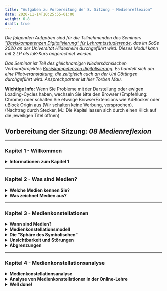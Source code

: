 ```yaml
---
title: "Aufgaben zu Vorbereitung der 8. Sitzung - Medienreflexion"
date: 2020-11-14T10:25:55+01:00
weight: 6.8
draft: true
---
```



<!-- Zum Dokument:

Anlegen eines neuen Klappmenüs
<details>
    <summary><b>Überschrift</b></summary></li>  
</details>

Zeilenumbrüche in Klappmenüs (laufen in HTML...)
<br></br>
-->


*Die folgenden Aufgaben sind für die Teilnehmenden des  Seminars ["Basiskompetenzen Digitalisierung“ für Lehramtsstudierende](https://www.uni-hildesheim.de/learnweb2020/course/view.php?id=1764), das im SoSe 2020 an der Universität Hildesheim durchgeführt wird. Dieses Modul kann mit 2 LP als IuK-Kurs angerechnet werden.*

*Das Seminar ist Teil des gleichnamigen Niedersächsischen Verbundprojektes [Basiskompetenzen Digitalisierung](http://www.lehrerbildungsverbund-niedersachsen.de/index.php?s=ProjektBasiskompetenzenDigitalisierung). Es handelt sich um eine Pilotveranstaltung, die zeitgleich auch an der Uni Göttingen durchgeführt wird. Ansprechpartner ist hier Torben Mau.*


**Wichtige Info:** Wenn Sie Probleme mit der Darstellung oder ewigen Loading-Cycles haben, wechseln Sie bitte den Browser (Empfehlung: Chrome) oder schalten Sie etwaige BrowserExtensions wie AdBlocker oder uBlock Origin aus (Wir schalten keine Werbung, versprochen).  
(Nachtrag durch Stecker, M.: Die Kapitel lassen sich durch einen Klick auf die jeweiligen Titel öffnen)


##  Vorbereitung der Sitzung: *08 Medienreflexion*

---

### Kapitel 1 - Willkommen

<!-- Neuer Abschnitt -->
<details>
    <summary><b>Informationen zum Kapitel 1</b></summary></li>
In dieser Sitzung haben Sie die Möglichkeit:

- Ihren eigenen Medienbegriff zu reflektieren
-  grundlegende medienwissenschaftliche Thesen kennenzulernen und zu verstehen
-  das Medienkonstellationsmodell kennenzulernen und als Analyseraster anzuwenden  

> Ihre Aufgabe ist es
- die Videos anzuschauen und die Texte dazwischen zu lesen,
- am Ende mit Hilfe des Modells die aus Ihrer Sicht interessanten/relevanten Aspekte der Medienkonstellationen, mit denen Sie im Rahmen der Online-Lehre zu tun haben, zu reflektieren.  

Die Inhalte und auch Ihre Reflexionsergebnisse werden Grundlage für die Videokonferenz am 22.06.2020 sein.

Der Zeitaufwand berträgt ca. 60 bis 75 Minuten.

Bei Fragen erreichen Sie mich über eine E-Mail an mail@andreas-weich.de.

<iframe width="560" height="315" src="https://owncloud.gwdg.de/index.php/s/jnSZKqj9wvsOUew" frameborder="0" allow="accelerometer; autoplay; encrypted-media; gyroscope; picture-in-picture" allowfullscreen></iframe>
</details>




---

### Kapitel 2 - Was sind Medien?
<!-- Neuer Abschnitt -->
<details>
    <summary><b>Welche Medien kennen Sie?</b></summary>
    Sie haben in den ersten Sitzungen des Semesters schon vielfach über Medien gesprochen. Doch welche Medien kennen Sie eigentlich?  


> **Aufgabe:** Listen Sie im Etherpad all das auf, was Sie als Medien bezeichnen würden. Falls Begriffe schon
      vorhanden sind, setzen Sie bitte einen Strich "I" dahinter.

**Alternativer Link zum Etherpad, wenn die eingebettete Variante nicht funktioniert:** [https://kurzelinks.de/upa0](https://kurzelinks.de/upa0)  

{{< h5p "https://etherpad2.elearning.uni-goettingen.de:9001/p/g.wTgX2Cmtixh4aLbS$Medien_1_fuerExtern?showControls=true&showChat=true&showLineNumbers=true&useMonospaceFont=false" "616" "570" >}}

</details>

<!-- Neuer Abschnitt -->
<details>
    <summary><b>Was zeichnet Medien aus?</b></summary></li>
    Vielen Dank für Ihre Eintragungen im Etherpad. Erfahrungsgemäß wird eine Vielzahl sehr unterschiedlicher Dinge darin aufgelistet worden sein. Dieses Phänomen ist auch in der Medienwissenschaft thematisiert worden. Der Medienwissenschaftler Marcus Burkhardt schreibt dazu:
<br></br>

> "Alphabet, Auto, Bauernspiele, Betende, Bett, Bettelmönche, Bild, Blatt, Brief, Buch, Buchdruck, CD, Chat, Comic, Computer, Druide, DVD, Elektrizität, Elektronik, E-Mail, Erde, ErzählerInnen von Märchen und Geschichten, Extranet, Fahrende (Vaganten, Spielleute), Fax, Film, Fernsehen, Fest, Flugzeug, Frau, Funk, Geld, Geschäft, Glasfenster, Grammophon, Hammer, Hand, Heft/Heftchen, Historiograph, Hofnarr, Höhlenwand, Hören, Hörfunk, Internet, Intranet, Kino, Kleidung, Kodex, Körper, Kunst, Lehrbuch, Lehrer, Licht, Liebe, Luft, Macht, Malerei, Mnemotechniken, Mobiltelefon, Multimedia, Museum, Musik, Papier, Pfarrer, Fotografie, Plakat, Rad, Radio, Raum, Riechen, Ritual, Rolle, Sänger, Schallplatte, Schamane, Schmecken, Schrift, Schriftzeichen, Seher, Sport, Sprache, Stimme, Straße, Stuhl, Tanz, Telefon, Telegraph, Theater, Tisch, Uhr, Verpackung, Video, Virtual Reality, Volksbrauch, Waffen, Wahrheit, Wasser, Werbung, Wohnung, World Wide Web, Zauberer, Zahl, Zeit, Zeitschrift, Zeitung.1 Dies alles wurde bereits als Medium bezeichnet und untersucht. Angesichts dieser Vielfalt vermeintlicher Medien drängt sich die Frage auf, was es heißt, Medium zu sein."

Burkhardt, Marcus (2015): Digitale Datenbanken. Eine Medientheorie in Zeiten von Big Data. Bielefeld: Transcript, S. 22.

Gehen wir also der aufgeworfenen Frage nach: Was heißt es, etwas als Medium bezeichnen bzw. welche Eigenschaften zeichnen Medien als solche aus?

</details>


---

### Kapitel 3 - Medienkonstellationen
<details>
    <summary><b>Wann sind Medien?</b></summary></li>

Es ist tatsächlich sehr schwer zu definieren, was ein Medium ist. Die Medienwissenschaft hat sich daher vor einiger Zeit von dieser Frage ein Stück abgewandt und eine andere gestellt: Wann sind Medien? Der bereits erwähnte Marcus Burkhardt schreibt dazu:

> "Gegenstand der Medienforschung sind streng genommen nicht einzelne Medien, sondern mediale Konfigurationen, die daraufhin untersucht werden müssen, welche Möglichkeitsräume sie eröffnen und wie diese Möglichkeiten in medialen Praxen als mediale Konstellationen aktualisiert werden."

Burkhardt, Marcus (2015): Digitale Datenbanken. Eine Medientheorie in Zeiten von Big Data. Bielefeld: Transcript, S. 35.

Es geht also darum, dass Medien nicht Objekte mit für sich genommen 'medialen Eigenschaften' sind, sondern Medialität immer nur in Konstellationen entsteht. Doch wie sehen diese Konstellationen aus? Welche Elemente müssen zusammenkommen, damit eine Medienkonstellation entsteht? Und wie kann man sie analysieren? Darum wird es in den folgenden Anschnitten gehen.


> Schauen Sie bitte zum Einstieg das folgende Video (mindestens bis 1:40, optional auch vollständig):  

{{< h5p "https://www.youtube.com/embed/Uk_vV-JRZ6E" "616" "570" >}}

</details>



<!-- Neuer Abschnitt -->
<details>
    <summary><b>Medienkonstellationsmodell</b></summary></li>
    <iframe width="560" height="400" src="https://studip-ecampus.uni-goettingen.de/plugins.php/mediacastplugin/media/player/b17495f56c3f23e61ce5d80cf87ed8e6/121/2a3c8d4547edc961f967ad8c308c5fec" frameborder="0" allow="accelerometer; autoplay; encrypted-media; gyroscope; picture-in-picture" allowfullscreen></iframe> <br></br>

**Zusammenfassung:** Das Medienkonstellationsmodell geht davon aus, dass Medien nicht als Objekte mit für sich genommen medialen Eigenschaften verstanden werden können, sondern Medialität erst in den Wechselwirkungen aus Materialitäten, Wissen/Praktiken, Subjektpositionen und Inhalten generiert wird.

**Weiterführender Text:** [Weich, Andreas/Koch, Katja/Othmer, Julius (2020): Medienreflexion als Teil „digitaler Kompetenzen“ von Lehrkräften? – Eine interdisziplinäre Analyse des DigCompEdu-Modells. In: k:ON – Kölner Online Journal für Lehrer*innenbildung, 1/2020, S. 43-64](journals.ub.uni-koeln.de/index.php/k_ON/article/view/11/266).
</details>



<!-- Neuer Abschnitt -->
<details>
    <summary><b>Die "Sphäre des Symbolischen"</b></summary></li>
        <iframe width="560" height="400" src="https://studip-ecampus.uni-goettingen.de/plugins.php/mediacastplugin/media/player/0563c7bbbac66714e14ec6a869397545/121/2a3c8d4547edc961f967ad8c308c5fec" frameborder="0" allow="accelerometer; autoplay; encrypted-media; gyroscope; picture-in-picture" allowfullscreen></iframe><br></br>

**Zusammenfassung:** Medienkonstellationen unterscheiden sich von allen anderen Konstellationen dadurch, dass sie eine "Sphäre des Symbolischen" eröffnen, in der Bedeutung generiert wird.


</details>


<!-- Neuer Abschnitt -->
<details>
    <summary><b>Unsichtbarkeit und Störungen</b></summary></li>  
    <iframe width="560" height="400" src="https://studip-ecampus.uni-goettingen.de/plugins.php/mediacastplugin/media/player/c72dcc5b38042d41cd57935d72eb7049/121/2a3c8d4547edc961f967ad8c308c5fec" frameborder="0" allow="accelerometer; autoplay; encrypted-media; gyroscope; picture-in-picture" allowfullscreen></iframe><br></br>

**Zusammenfassung:**
- Ein Großteil der Elemente und Wechselwirkungen von Medienkonstellationen bleiben im Normalfall unbemerkt.
- Störungen können helfen, die Elemente und Wechselwirkungen innerhalb von Medienkonstellationen zu erkennen.

</details>



<!-- Neuer Abschnitt -->
<details>
    <summary><b>Abgrenzungen</b></summary></li>  
        <iframe width="560" height="400" src="https://studip-ecampus.uni-goettingen.de/plugins.php/mediacastplugin/media/player/8993861263ae9663369563f7c2c2a885/121/2a3c8d4547edc961f967ad8c308c5fec" frameborder="0" allow="accelerometer; autoplay; encrypted-media; gyroscope; picture-in-picture" allowfullscreen></iframe><br></br>

**Zusammenfassung:**

- Medienkonstellationen umfassen mehr als nur "Massenmedien".
- Medienkonstellationen umfassen mehr als nur "digitale Medien".
- Medienkonstellationen gehen nicht davon aus, dass Medien als neutrale Mittler zwischen Sender und Empfänger zu verstehen sind.

</details>


---

### Kapitel 4 - Medienkonstellationsanalyse

<!-- Neuer Abschnitt -->
<details>
    <summary><b>Medienkonstellationsanalyse</b></summary></li>  
        <iframe width="560" height="400" src="https://studip-ecampus.uni-goettingen.de/plugins.php/mediacastplugin/media/player/11a3d1c42a808c4eb538ad6ecd2778a7/121/2a3c8d4547edc961f967ad8c308c5fec" frameborder="0" allow="accelerometer; autoplay; encrypted-media; gyroscope; picture-in-picture" allowfullscreen></iframe> <br></br>
</details>



<!-- Neuer Abschnitt -->
<details>
    <summary><b>Analyse von Medienkonstellationen in der Online-Lehre</b></summary></li>  
    Die Online-Lehre ist durch eine Vielzahl von Medienkonstellationen gekennzeichnet, die oftmals in komplexen Kombinationen vorkommen. So nutzen wir Videokonferenzen, Padlets, Wikis, Foren, Videos, Grafiken, Texte und vieles mehr. Über die Leitfragen der Medienkonstellationsanalyse lassen sich eine Vielzahl relevanter Elemente und noch mehr Wechselwirkungen in den Blick nehmen.

Ihre Aufgabe ist nun, ein wenig mit der Methode herumzuspielen, Medienkonstellationen und deren Elemente und Wechselwirkungen zusammenzutragen, die Ihnen relevant erscheinen, wenn Sie an Ihren aktuellen Alltag in Online-Lehrveranstaltungen denken.

> **Skizzieren Sie bis zum 21.06. um 20:00 in einem Forenbeitrag in wenigen Sätzen,**
- welche Medienkonstellation/en Sie besonders interessant finden,
- welche Elemente Ihnen besonders wichtig erscheinen,
- welche Wechselwirkungen darin Sie spannend finden und warum.


> Dazu noch drei wichtige Hinweise:
1. Machen Sie sich keinen Stress hinsichtlich eine vollständigen Beschreibung! Wie im Video schon gesagt, ist Vollständigkeit weder möglich, noch das Ziel. Überlegen Sie vielmehr, was Ihnen wichtig und interessant erscheint und reduzieren Sie rigoros.
2. Erinnern Sie sich an das Video zum Thema Unsichtbarkeiten und Störungen und halten Sie Ausschau nach Störungen, Aspekten, die nicht wie geplant funktionieren, die Sie ggf. sogar ärgern oder unter Stress setzen - denn gerade diese Momente sind es, die Ihnen ggf. Anhaltspunkte für Ihre Analyse geben. Als Inspiration noch eine kleine Satire zur Medienkonstellation "Videokonferenz" (Achtung: leider mit Werbung verbunden! Auch das eine Art Störung, über die man weiter nachdenken könnte...)
3. Die Forenbeiträge werden die Grundlage für die Diskussion sein. Schicken Sie mir die Beiträge bitte an: mail@andreas-weich.de (mit [haselmann@uni-hildesheim](https://) in cc)

{{< h5p "https://www.youtube.com/embed/JMOOG7rWTPg" "616" "570" >}}

</details>





<!-- Neuer Abschnitt -->
<details>
    <summary><b>Well done!</b></summary></li>  
    👍

Vielen Dank für die Mitarbeit!
</details>
